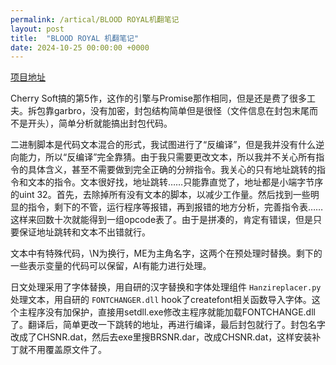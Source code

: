 ```yaml
---
permalink: /artical/BLOOD ROYAL机翻笔记
layout: post
title:  "BLOOD ROYAL 机翻笔记"
date: 2024-10-25 00:00:00 +0000
---
```


[项目地址](https://github.com/jyxjyx1234/misc_game-chs/tree/new_branch/bloodroyal)

Cherry Soft搞的第5作，这作的引擎与Promise那作相同，但是还是费了很多工夫。拆包靠garbro，没有加密，封包结构简单但是很怪（文件信息在封包末尾而不是开头），简单分析就能搞出封包代码。

二进制脚本是代码文本混合的形式，我试图进行了“反编译”，但是我并没有什么逆向能力，所以“反编译”完全靠猜。由于我只需要更改文本，所以我并不关心所有指令的具体含义，甚至不需要做到完全正确的分辨指令。我关心的只有地址跳转的指令和文本的指令。文本很好找，地址跳转……只能靠直觉了，地址都是小端字节序的uint 32。首先，去除掉所有没有文本的脚本，以减少工作量。然后找到一些明显的指令，剩下的不管，运行程序等报错，再到报错的地方分析，完善指令表……这样来回数十次就能得到一组opcode表了。由于是拼凑的，肯定有错误，但是只要保证地址跳转和文本不出错就行。

文本中有特殊代码，\\N为换行，ME为主角名字，这两个在预处理时替换。剩下的一些表示变量的代码可以保留，AI有能力进行处理。

日文处理采用了字体替换，用自研的汉字替换和字体处理组件 `Hanzireplacer.py`处理文本，用自研的 `FONTCHANGER.dll` hook了createfont相关函数导入字体。这个主程序没有加保护，直接用setdll.exe修改主程序就能加载FONTCHANGE.dll了。翻译后，简单更改一下跳转的地址，再进行编译，最后封包就行了。封包名字改成了CHSNR.dat，然后去exe里搜BRSNR.dar，改成CHSNR.dat，这样安装补丁就不用覆盖原文件了。

